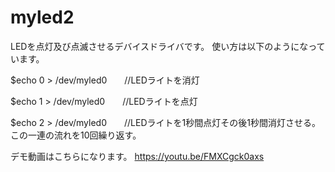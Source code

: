 # myled2
LEDを点灯及び点滅させるデバイスドライバです。
使い方は以下のようになっています。

$echo 0 > /dev/myled0　　//LEDライトを消灯

$echo 1 > /dev/myled0　　//LEDライトを点灯

$echo 2 > /dev/myled0　　//LEDライトを1秒間点灯その後1秒間消灯させる。この一連の流れを10回繰り返す。

デモ動画はこちらになります。
https://youtu.be/FMXCgck0axs

